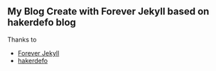 ## My Blog Create with Forever Jekyll based on hakerdefo blog
Thanks to 
- [Forever Jekyll](https://forever-jekyll.github.io/)
- [hakerdefo](https://hakerdefo.github.io/) 